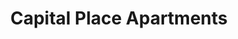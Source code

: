 ---
title: "Capital Place Apartments"
permalink: /lore/organizations/cpapartments
layout: default
parent: Organizations
grand_parent: Lore
authors: ['exvacuum']
---